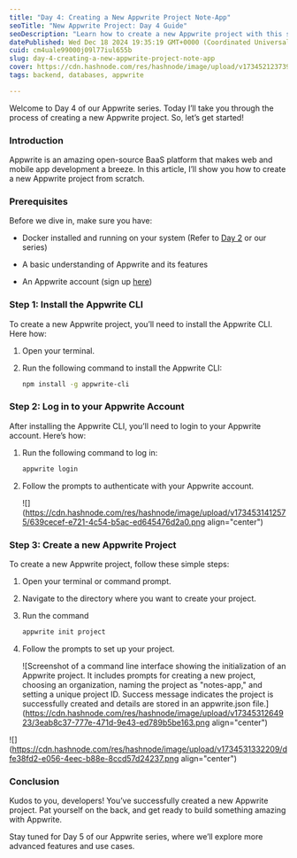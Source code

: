 ```yaml
---
title: "Day 4: Creating a New Appwrite Project Note-App"
seoTitle: "New Appwrite Project: Day 4 Guide"
seoDescription: "Learn how to create a new Appwrite project with this step-by-step guide in day 4 of our Appwrite series"
datePublished: Wed Dec 18 2024 19:35:19 GMT+0000 (Coordinated Universal Time)
cuid: cm4uale99000j09l77iul655b
slug: day-4-creating-a-new-appwrite-project-note-app
cover: https://cdn.hashnode.com/res/hashnode/image/upload/v1734521237395/69ba6a65-0e6c-47d0-98fd-5a7e4f71c6e5.png
tags: backend, databases, appwrite

---
```


Welcome to Day 4 of our Appwrite series. Today I’ll take you through the process of creating a new Appwrite project. So, let’s get started!

### **Introduction**

Appwrite is an amazing open-source BaaS platform that makes web and mobile app development a breeze. In this article, I’ll show you how to create a new Appwrite project from scratch.

### **Prerequisites**

Before we dive in, make sure you have:

* Docker installed and running on your system (Refer to [Day 2](https://gurjeet.hashnode.dev/day-2-setting-up-appwrite-locally?source=more_series_bottom_blogs) or our series)
    
* A basic understanding of Appwrite and its features
    
* An Appwrite account (sign up [here](https://appwrite.io/))
    

### Step 1: Install the Appwrite CLI

To create a new Appwrite project, you’ll need to install the Appwrite CLI. Here how:

1. Open your terminal.
    
2. Run the following command to install the Appwrite CLI:
    
    ```bash
    npm install -g appwrite-cli
    ```
    

### Step 2: Log in to your Appwrite Account

After installing the Appwrite CLI, you’ll need to login to your Appwrite account. Here’s how:

1. Run the following command to log in:
    
    ```bash
    appwrite login
    ```
    
2. Follow the prompts to authenticate with your Appwrite account.
    
    ![](https://cdn.hashnode.com/res/hashnode/image/upload/v1734531412575/639cecef-e721-4c54-b5ac-ed645476d2a0.png align="center")
    

### Step 3: Create a new Appwrite Project

To create a new Appwrite project, follow these simple steps:

1. Open your terminal or command prompt.
    
2. Navigate to the directory where you want to create your project.
    
3. Run the command
    
    ```bash
    appwrite init project
    ```
    
4. Follow the prompts to set up your project.
    
    ![Screenshot of a command line interface showing the initialization of an Appwrite project. It includes prompts for creating a new project, choosing an organization, naming the project as "notes-app," and setting a unique project ID. Success message indicates the project is successfully created and details are stored in an appwrite.json file.](https://cdn.hashnode.com/res/hashnode/image/upload/v1734531264923/3eab8c37-777e-471d-9e43-ed789b5be163.png align="center")
    

![](https://cdn.hashnode.com/res/hashnode/image/upload/v1734531332209/dfe38fd2-e056-4eec-b88e-8ccd57d24237.png align="center")

### Conclusion

Kudos to you, developers! You’ve successfully created a new Appwrite project. Pat yourself on the back, and get ready to build something amazing with Appwrite.

Stay tuned for Day 5 of our Appwrite series, where we’ll explore more advanced features and use cases.